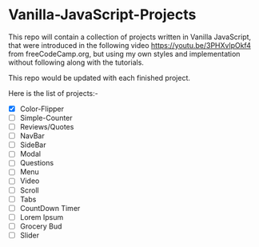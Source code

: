 # Vanilla-JavaScript-Projects

This repo will contain a collection of projects written in Vanilla JavaScript, that were introduced in the following video https://youtu.be/3PHXvlpOkf4 from freeCodeCamp.org, but using my own styles and implementation without following along with the tutorials.

This repo would be updated with each finished project.

Here is the list of projects:-

- [x] Color-Flipper
- [ ] Simple-Counter
- [ ] Reviews/Quotes
- [ ] NavBar
- [ ] SideBar
- [ ] Modal
- [ ] Questions
- [ ] Menu
- [ ] Video
- [ ] Scroll
- [ ] Tabs
- [ ] CountDown Timer
- [ ] Lorem Ipsum
- [ ] Grocery Bud
- [ ] Slider
